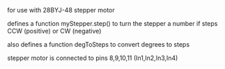 for use with 28BYJ-48 stepper motor

defines a function myStepper.step(<steps>) to turn the stepper a number if steps CCW (positive) or CW (negative)

also defines a function degToSteps to convert degrees to steps

stepper motor is connected to pins 8,9,10,11 (In1,In2,In3,In4)